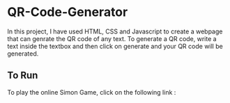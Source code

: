 # QR-Code-Generator
In this project, I have used HTML, CSS and Javascript to create a webpage that can genrate the QR code of any text. To generate a QR code, write a text inside the textbox and then click on generate and your QR code will be generated.

## To Run

To play the online Simon Game, click on the following link : 
